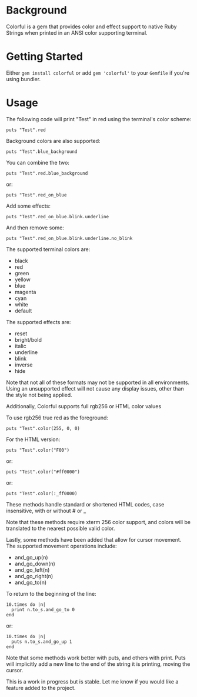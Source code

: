 # Background

Colorful is a gem that provides color and effect support to native Ruby Strings when printed in an ANSI color supporting terminal.

# Getting Started

Either `gem install colorful` or add `gem 'colorful'` to your `Gemfile` if you're using bundler.

# Usage

The following code will print "Test" in red using the terminal's color scheme:

    puts "Test".red

Background colors are also supported:

    puts "Test".blue_background

You can combine the two:

    puts "Test".red.blue_background

or:

    puts "Test".red_on_blue

Add some effects:

    puts "Test".red_on_blue.blink.underline

And then remove some:

    puts "Test".red_on_blue.blink.underline.no_blink

The supported terminal colors are:

*  black
*  red
*  green
*  yellow
*  blue
*  magenta
*  cyan
*  white
*  default

The supported effects are:
*  reset
*  bright/bold
*  italic
*  underline
*  blink
*  inverse
*  hide

Note that not all of these formats may not be supported in all environments.  Using an unsupported effect will not cause any display issues, other than the style not being applied.

Additionally, Colorful supports full rgb256 or HTML color values

To use rgb256 true red as the foreground:

    puts "Test".color(255, 0, 0)

For the HTML version:

    puts "Test".color("F00")

or:

    puts "Test".color("#ff0000")

or:

    puts "Test".color(:_ff0000)

These methods handle standard or shortened HTML codes, case insensitive, with or without # or _

Note that these methods require xterm 256 color support, and colors will be translated to the nearest possible valid color.

Lastly, some methods have been added that allow for cursor movement.  The supported movement operations include:
*  and_go_up(n)
*  and_go_down(n)
*  and_go_left(n)
*  and_go_right(n)
*  and_go_to(n)

To return to the beginning of the line:

    10.times do |n|
      print n.to_s.and_go_to 0
    end

or:

    10.times do |n|
      puts n.to_s.and_go_up 1
    end

Note that some methods work better with puts, and others with print.  Puts will implicitly add a new line to the end of the string it is printing, moving the cursor.

This is a work in progress but is stable.  Let me know if you would like a feature added to the project.

